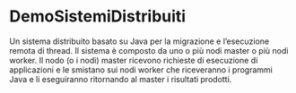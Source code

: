 # DemoSistemiDistribuiti
Un sistema distribuito basato su Java per la migrazione e l’esecuzione remota di thread. Il sistema è composto da uno o più nodi master o più nodi worker. Il nodo (o i nodi) master ricevono richieste di esecuzione di applicazioni e  le smistano sui nodi worker che riceveranno i programmi Java e li eseguiranno ritornando al master i risultati prodotti.
